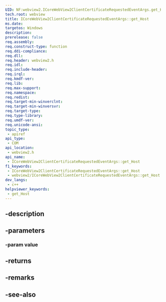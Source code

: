 ```yaml
---
UID: NF:webview2.ICoreWebView2ClientCertificateRequestedEventArgs.get_Host
tech.root: webview
title: ICoreWebView2ClientCertificateRequestedEventArgs::get_Host
ms.date: 
targetos: Windows
description: 
prerelease: false
req.assembly: 
req.construct-type: function
req.ddi-compliance: 
req.dll: 
req.header: webview2.h
req.idl: 
req.include-header: 
req.irql: 
req.kmdf-ver: 
req.lib: 
req.max-support: 
req.namespace: 
req.redist: 
req.target-min-winverclnt: 
req.target-min-winversvr: 
req.target-type: 
req.type-library: 
req.umdf-ver: 
req.unicode-ansi: 
topic_type:
 - apiref
api_type:
 - COM
api_location:
 - webview2.h
api_name:
 - ICoreWebView2ClientCertificateRequestedEventArgs::get_Host
f1_keywords:
 - ICoreWebView2ClientCertificateRequestedEventArgs::get_Host
 - webview2/ICoreWebView2ClientCertificateRequestedEventArgs::get_Host
dev_langs:
 - c++
helpviewer_keywords:
 - get_Host
---
```


## -description

## -parameters

### -param value

## -returns

## -remarks

## -see-also

